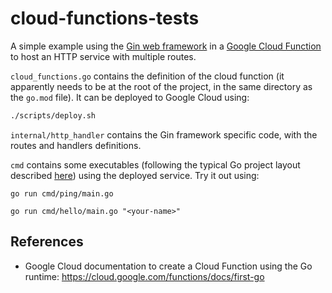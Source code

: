 # cloud-functions-tests

A simple example using the [Gin web framework](https://github.com/gin-gonic/gin) in
a [Google Cloud Function](https://cloud.google.com/functions) to host an HTTP service with multiple routes.

`cloud_functions.go` contains the definition of the cloud function (it apparently needs to be at the root of the
project, in the same directory as the `go.mod` file). It can be deployed to Google Cloud using:

```bash
./scripts/deploy.sh
```

`internal/http_handler` contains the Gin framework specific code, with the routes and handlers definitions.

`cmd` contains some executables (following the typical Go project layout
described [here](https://github.com/golang-standards/project-layout)) using the deployed service. Try it out using:

```
go run cmd/ping/main.go
```
```
go run cmd/hello/main.go "<your-name>"
```

## References

- Google Cloud documentation to create a Cloud Function using the Go
  runtime: https://cloud.google.com/functions/docs/first-go

